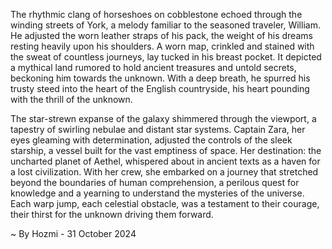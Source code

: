 
The rhythmic clang of horseshoes on cobblestone echoed through the winding streets of York, a melody familiar to the seasoned traveler, William. He adjusted the worn leather straps of his pack, the weight of his dreams resting heavily upon his shoulders. A worn map, crinkled and stained with the sweat of countless journeys, lay tucked in his breast pocket. It depicted a mythical land rumored to hold ancient treasures and untold secrets, beckoning him towards the unknown. With a deep breath, he spurred his trusty steed into the heart of the English countryside, his heart pounding with the thrill of the unknown.

The star-strewn expanse of the galaxy shimmered through the viewport, a tapestry of swirling nebulae and distant star systems. Captain Zara, her eyes gleaming with determination, adjusted the controls of the sleek starship, a vessel built for the vast emptiness of space. Her destination: the uncharted planet of Aethel, whispered about in ancient texts as a haven for a lost civilization. With her crew, she embarked on a journey that stretched beyond the boundaries of human comprehension, a perilous quest for knowledge and a yearning to understand the mysteries of the universe. Each warp jump, each celestial obstacle, was a testament to their courage, their thirst for the unknown driving them forward. 

~ By Hozmi - 31 October 2024
